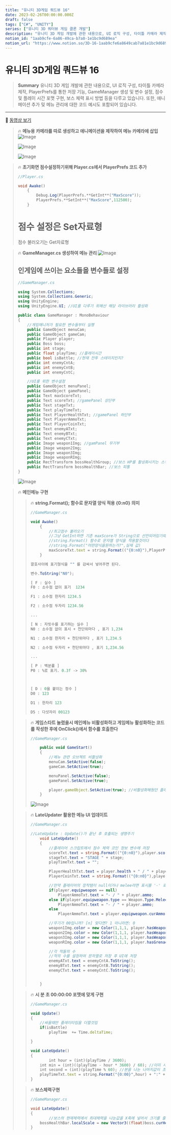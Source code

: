 ```yaml
---
title: "유니티 3D게임 쿼드뷰 16"
date: 2023-02-26T00:00:00.000Z
draft: false
tags: ["C#", "UNITY"]
series: ["유니티 3D 쿼터뷰 게임 클론 개발"]
description: "유니티 3D 게임 개발에 관한 내용으로, UI 로직 구성, 타이틀 카메라 제작, PlayerPrefs를 통한 저장 기능, GameManager 생성 및 변수 설정, 점수 및 플레이 시간 포맷 구현, 보스 체력 표시 방법 등을 다루고 있습니다. 또한, 애니메이션 추가 및 메뉴 관리에 대한 코드 예시도 포함되어 있습니다."
notion_id: "1aab9cfe-6a86-49ca-b7a8-1e1bc9d689ea"
notion_url: "https://www.notion.so/3D-16-1aab9cfe6a8649cab7a81e1bc9d689ea"
---
```


# 유니티 3D게임 쿼드뷰 16

> **Summary**
> 유니티 3D 게임 개발에 관한 내용으로, UI 로직 구성, 타이틀 카메라 제작, PlayerPrefs를 통한 저장 기능, GameManager 생성 및 변수 설정, 점수 및 플레이 시간 포맷 구현, 보스 체력 표시 방법 등을 다루고 있습니다. 또한, 애니메이션 추가 및 메뉴 관리에 대한 코드 예시도 포함되어 있습니다.

---

🎥 [동영상 보기](https://www.youtube.com/watch?v=7B9BsVnG8D8&list=PLO-mt5Iu5TeYkrBzWKuTCl6IUm_bA6BKy&index=16)

> 🔥 **메뉴용 카메라를 따로 생성하고 애니메이션을 제작하여 메뉴 카메라에 삽입**
> ![Image](image_5222dd71d588.png)
>
> ![Image](image_861d6b5a3396.png)
>
> ![Image](image_37f6a9f2199e.png)
>
>

> 🔥 **초기화면 점수설정하기위해 Player.cs에서 PlayerPrefs 코드 추가**
> ```c#
> //Player.cs
>
> void Awake()
>     {
>         Debug.Log(PlayerPrefs.**GetInt**("MaxScore"));
>         PlayerPrefs.**SetInt**("MaxScore",112500);
>     }
> ```
>
> # 점수 설정은 Set자료형
> 점수 불러오기는 Get자료형
>
>

> 🔥 **GameManager.cs 생성하여 메뉴 관리**
> ![Image](image_6199e1db5e60.png)
>
> ## 인게임에 쓰이는 요소들을 변수들로 설정
>
> ```c#
> //GameManager.cs
>
> using System.Collections;
> using System.Collections.Generic;
> using UnityEngine;
> using UnityEngine.UI; //UI를 다루기 위해선 해당 라이브러리 활성화
>
> public class GameManager : MonoBehaviour
> {
>     //게임매니저가 필요한 변수들부터 실행
>     public GameObject menuCam;
>     public GameObject gameCam;
>     public Player player;
>     public Boss boss;
>     public int stage;
>     public float playTime; //플레이시간
>     public bool isBattle; //현재 전투 스테이지인지?
>     public int enemyCntA;
>     public int enemyCntB;
>     public int enemyCntC;
>
>     //UI를 위한 변수설정
>     public GameObject menuPanel;
>     public GameObject gamePanel;
>     public Text maxScoreTxt;
>     public Text scoreTxt; //gamePanel 상단부
>     public Text stageTxt;
>     public Text playTimeTxt;
>     public Text PlayerHealthTxt; //gamePanel 하단부
>     public Text PlayerAmmoTxt;
>     public Text PlayerCoinTxt;
>     public Text enemyATxt;
>     public Text enemyBTxt;
>     public Text enemyCTxt;
>     public Image weapon1Img; //gamPanel 무기부
>     public Image weapon2Img;
>     public Image weapon3Img;
>     public Image weaponRImg;
>     public RectTransform bossHealthGroup; //보스 HP를 활성화시키는 스위치
>     public RectTransform bossHealthBar; //보스 피통
> }
> ```
>
> ![Image](image_92f6a7515510.png)
>
>

> 🔥 **메인메뉴 구현**
> > 🔥 **string.Format(); 함수로 문자열 양식 적용 {0:n0} 의미**
> > ```javascript
> > //GameManager.cs
> >
> > void Awake() 
> >     {
> >         //최고점수 불러오기
> >         //그냥 GetInt하면 기존 maxScore가 String으로 선언되어있기때문에
> >         //string.Format() 함수로 문자열 양식을 적용할것이다
> >         //string.Format("어떤양식을원하는가?",실제 값)
> >         maxScoreTxt.text = string.Format(("{0:n0}"),PlayerPrefs.GetInt("MaxScore"));
> >     }
> > ```
> >
> > ```c#
> > 괄호사이에 표기형식을 "" 를 감싸서 넣어주면 된다.
> >
> > 변수.ToString("N0"); 
> >
> > [ F : 실수 ]
> > F0 : 소수점 없이 표기  1234
> >
> > F1 : 소수점 한자리 1234.5
> >
> > F2 : 소수점 두자리 1234.56
> >
> > ...
> >
> > [ N : 자릿수를 표기하는 실수 ]
> > N0 : 소수점 없이 표시 + 천단위마다 , 표기 1,234
> >
> > N1 : 소수점 한자리 + 천단위마다 , 표기 1,234.5
> >
> > N2 : 소수점 두자리 + 천단위마다 , 표기 1,234.56
> >
> > ...
> >
> > [ P : 백분률 ]
> > P0 : %로 표기. 0.3f -> 30%
> >
> >
> >
> > [ D : 0을 붙이는 정수 ]
> > D0 : 123
> >
> > D1 : 한자리 123
> >
> > D5 : 다섯자리 00123
> > ```
> >
> >
>
> > 🔥 **게임스타트 눌렸을시 메인메뉴 비활성화하고 게임메뉴 활성화하는 코드를 작성한 후에 OnClick()에서 함수를 호출한다**
> > ```javascript
> > //GameManager.cs
> >
> >     public void GameStart()
> >     {
> >         //메뉴 관련 오브젝트 비활성화
> >         menuCam.SetActive(false);
> >         gameCam.SetActive(true);
> >
> >         menuPanel.SetActive(false);
> >         gamePanel.SetActive(true);
> >
> >         player.gameObject.SetActive(true); //비활성화해뒀던 플레이어 오브젝트 활성화
> >     }
> > ```
> >
> > ![Image](image_16f248060b1e.png)
> >
> >
>
> > 🔥 **LateUpdater 활용한 메뉴 UI 업데이트**
> > ```c#
> > //GameManager.cs
> >
> > //LateUpdate : Update()가 끝난 후 호출되는 생명주기
> >     void LateUpdate() 
> >     {
> >         //플레이어 스크립트에서 점수 체력 코인 정보 변수에 저장
> >         scoreTxt.text = string.Format(("{0:n0}"),player.score);
> >         stageTxt.text = "STAGE " + stage;
> >         playTimeTxt.text = "";
> >
> >         PlayerHealthTxt.text = player.health + " / " + player.maxHealth;
> >         PlayerCoinTxt.text = string.Format(("{0:n0}"),player.coin);
> >
> >         //만약 플레이어의 장착템이 null이거나 melee라면 표시를 '-' 로 표기
> >         if(player.equipweapon == null)
> >             PlayerAmmoTxt.text = "- / " + player.ammo;
> >         else if(player.equipweapon.type == Weapon.Type.Melee)
> >             PlayerAmmoTxt.text = "- / " + player.ammo;
> >         else
> >             PlayerAmmoTxt.text = player.equipweapon.curAmmo + " / " + player.ammo;
> >
> >         //무기가 00입니까? [n] 맞다면? 1 아니라면: 0
> >         weapon1Img.color = new Color(1,1,1, player.hasWeapons[0] ? 1 : 0); //망치
> >         weapon2Img.color = new Color(1,1,1, player.hasWeapons[1] ? 1 : 0); //권총
> >         weapon3Img.color = new Color(1,1,1, player.hasWeapons[2] ? 1 : 0); //서브머신건
> >         weaponRImg.color = new Color(1,1,1, player.hasGrenades > 0 ? 1 : 0); //수류탄이 0개보단 많다
> >
> >         //각 적들의 수
> >         //적의 수를 설정하여 문자열로 저장 후 UI에 저장
> >         enemyATxt.text = enemyCntA.ToString();
> >         enemyBTxt.text = enemyCntB.ToString();
> >         enemyCTxt.text = enemyCntC.ToString();
> >
> >
> >     }
> > ```
> >
> >
>
> > 🔥 **시 분 초 00:00:00 포맷에 맞게 구현**
> > ```javascript
> > //GameManager.cs
> >
> > void Update()
> > {
> >     //싸울때만 플레이타임을 더할것임
> >     if(isBattle)
> >         playTime  += Time.deltaTime;
> >
> > }
> >
> > void LateUpdate()
> > {
> > 		int hour = (int)(playTime / 3600);
> >     int min = (int)((playTime - hour * 3600) / 60); //이미 시간단위로 나눴기 때문에 그 나눈값을 60으로 나눔
> >     int second = (int)(playTime % 60); //분을 나눈 나머지값이 초다
> >     playTimeTxt.text = string.Format("{0:00}",hour) + ":" + string.Format("{0:00}",min) + ":" + string.Format("{0:00}",second);
> > }
> > ```
> >
> >
>
> > 🔥 **보스체력구현**
> > ```c#
> > //GameManager.cs
> >
> > void LateUpdate()
> > {
> > 		//보스의 현재체력에서 최대체력을 나눈값을 X축에 넣어서 크기를 줄여준다
> >     bossHealthBar.localScale = new Vector3((float)boss.curHealth / boss.maxHealth,1,1);
> > }
> > ```
> >
> >
>
>
>

